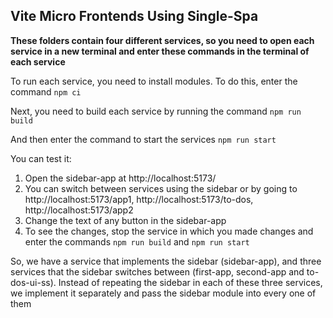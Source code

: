 ## Vite Micro Frontends Using Single-Spa

**These folders contain four different services, so you need to open each service in a new terminal and enter these commands in the terminal of each service**

To run each service, you need to install modules. To do this, enter the command `npm ci`

Next, you need to build each service by running the command `npm run build`

And then enter the command to start the services `npm run start`

You can test it:

1. Open the sidebar-app at http://localhost:5173/
2. You can switch between services using the sidebar or by going to http://localhost:5173/app1, http://localhost:5173/to-dos, http://localhost:5173/app2
3. Change the text of any button in the sidebar-app
4. To see the changes, stop the service in which you made changes and enter the commands `npm run build` and `npm run start`

So, we have a service that implements the sidebar (sidebar-app), and three services that the sidebar switches between (first-app, second-app and to-dos-ui-ss). Instead of repeating the sidebar in each of these three services, we implement it separately and pass the sidebar module into every one of them